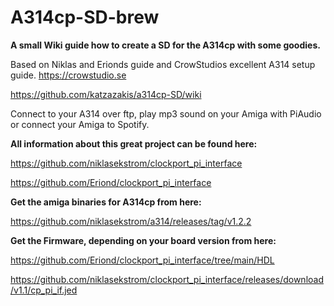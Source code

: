 # A314cp-SD-brew
**A small Wiki guide how to create a SD for the A314cp with some goodies.**

Based on Niklas and Erionds guide and CrowStudios excellent A314 setup guide. https://crowstudio.se

https://github.com/katzazakis/a314cp-SD/wiki

Connect to your A314 over ftp, play mp3 sound on your Amiga with PiAudio or connect your Amiga to Spotify.

**All information about this great project can be found here:**

https://github.com/niklasekstrom/clockport_pi_interface

https://github.com/Eriond/clockport_pi_interface

**Get the amiga binaries for A314cp from here:**

https://github.com/niklasekstrom/a314/releases/tag/v1.2.2

**Get the Firmware, depending on your board version from here:**

https://github.com/Eriond/clockport_pi_interface/tree/main/HDL

https://github.com/niklasekstrom/clockport_pi_interface/releases/download/v1.1/cp_pi_if.jed

